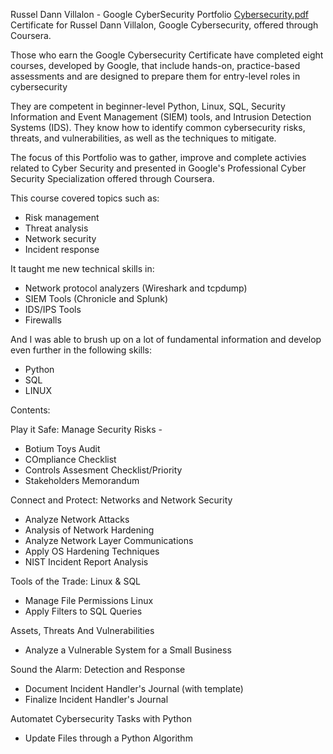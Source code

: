 Russel Dann Villalon - Google CyberSecurity Portfolio
[Cybersecurity.pdf](https://github.com/user-attachments/files/19446229/Cybersecurity.pdf)
Certificate for Russel Dann Villalon, Google Cybersecurity, offered through Coursera.

Those who earn the Google Cybersecurity Certificate have completed eight courses, developed by Google, that include hands-on, practice-based assessments and are designed to prepare them for entry-level roles in cybersecurity

They are competent in beginner-level Python, Linux, SQL, Security Information and Event Management (SIEM) tools, and Intrusion Detection Systems (IDS). They know how to identify common cybersecurity risks, threats, and vulnerabilities, as well as the techniques to mitigate.

The focus of this Portfolio was to gather, improve and complete activies related to Cyber Security and presented in Google's Professional Cyber Security Specialization offered through Coursera.

This course covered topics such as:

* Risk management
* Threat analysis
* Network security
* Incident response

It taught me new technical skills in:

* Network protocol analyzers (Wireshark and tcpdump)
* SIEM Tools (Chronicle and Splunk)
* IDS/IPS Tools
* Firewalls

And I was able to brush up on a lot of fundamental information and develop even further in the following skills:

* Python
* SQL
* LINUX

Contents:

Play it Safe: Manage Security Risks - 

* Botium Toys Audit
* COmpliance Checklist
* Controls Assesment Checklist/Priority
* Stakeholders Memorandum

Connect and Protect: Networks and Network Security

* Analyze Network Attacks
* Analysis of Network Hardening
* Analyze Network Layer Communications
* Apply OS Hardening Techniques
* NIST Incident Report Analysis

Tools of the Trade: Linux & SQL

* Manage File Permissions Linux
* Apply Filters to SQL Queries

Assets, Threats And Vulnerabilities

* Analyze a Vulnerable System for a Small Business

Sound the Alarm: Detection and Response

* Document Incident Handler's Journal (with template)
* Finalize Incident Handler's Journal

Automatet Cybersecurity Tasks with Python

* Update Files through a Python Algorithm
